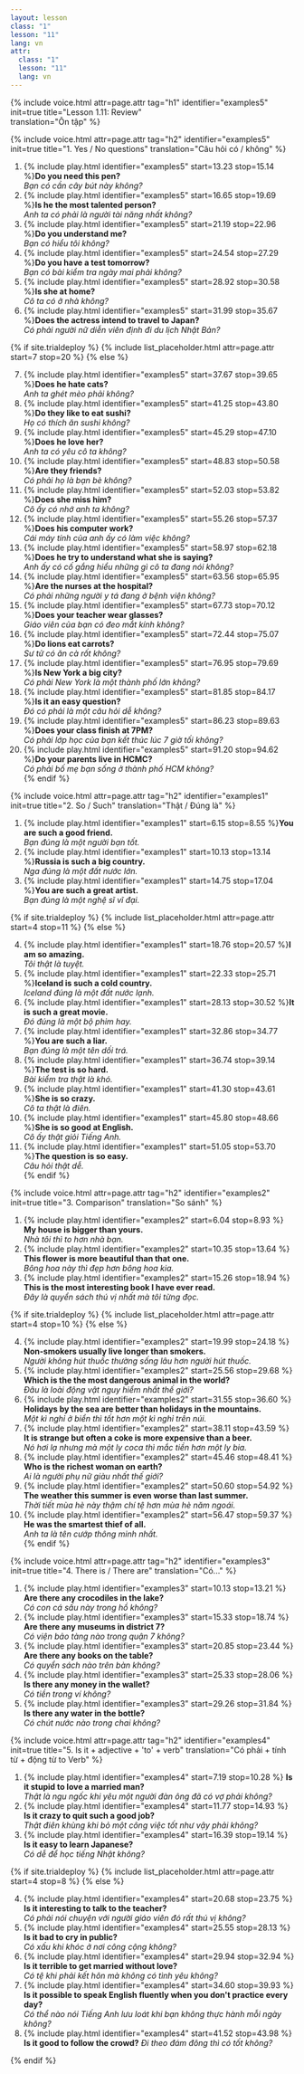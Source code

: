 ```yaml
---
layout: lesson
class: "1"
lesson: "11"
lang: vn
attr:
  class: "1"
  lesson: "11"
  lang: vn
---
```


{%  include voice.html attr=page.attr                     tag="h1"
	identifier="examples5"  init=true
	title="Lesson 1.11: Review"        
	translation="Ôn tập"
%}


{%  include voice.html attr=page.attr                     tag="h2"
	identifier="examples5"  init=true
	title="1. Yes / No questions"
	translation="Câu hỏi có / không"
%}

1.  {% include play.html identifier="examples5" start=13.23 stop=15.14 %}**Do you need this pen?**     
*Bạn có cần cây bút này không?*    
2.  {% include play.html identifier="examples5" start=16.65 stop=19.69 %}**Is he the most talented person?**     
*Anh ta có phải là người tài năng nhất không?*     
3.  {% include play.html identifier="examples5" start=21.19 stop=22.96 %}**Do you understand me?**      
*Bạn có hiểu tôi không?*     
4.  {% include play.html identifier="examples5" start=24.54 stop=27.29 %}**Do you have a test tomorrow?**      
*Bạn có bài kiểm tra ngày mai phải không?*     
5.  {% include play.html identifier="examples5" start=28.92 stop=30.58 %}**Is she at home?**      
*Cô ta có ở nhà không?*     
6.  {% include play.html identifier="examples5" start=31.99 stop=35.67 %}**Does the actress intend to travel to Japan?**      
*Có phải người nữ diễn viên định đi du lịch Nhật Bản?*     

{% if site.trialdeploy %}
	{% include list_placeholder.html  attr=page.attr     start=7 stop=20 %}
	{% else %}

7.  {% include play.html identifier="examples5" start=37.67 stop=39.65 %}**Does he hate cats?**      
*Anh ta ghét mèo phải không?*     
8.  {% include play.html identifier="examples5" start=41.25 stop=43.80 %}**Do they like to eat sushi?**     
*Họ có thích ăn sushi không?*     
9.  {% include play.html identifier="examples5" start=45.29 stop=47.10 %}**Does he love her?**     
*Anh ta có yêu cô ta không?*     
10. {% include play.html identifier="examples5" start=48.83 stop=50.58 %}**Are they friends?**     
*Có phải họ là bạn bè không?*     
11. {% include play.html identifier="examples5" start=52.03 stop=53.82 %}**Does she miss him?**    
*Cô ấy có nhớ anh ta không?*    
12. {% include play.html identifier="examples5" start=55.26 stop=57.37 %}**Does his computer work?**     
*Cái máy tính của anh ấy có làm việc không?*     
13. {% include play.html identifier="examples5" start=58.97 stop=62.18 %}**Does he try to understand what she is saying?**     
*Anh ấy có cố gắng hiểu những gì cô ta đang nói không?*     
14. {% include play.html identifier="examples5" start=63.56 stop=65.95 %}**Are the nurses at the hospital?**      
*Có phải những người y tá đang ở bệnh viện không?*     
15. {% include play.html identifier="examples5" start=67.73 stop=70.12 %}**Does your teacher wear glasses?**      
*Giáo viên của bạn có đeo mắt kính không?*     
16. {% include play.html identifier="examples5" start=72.44 stop=75.07 %}**Do lions eat carrots?**      
*Sư tử có ăn cà rốt không?*     
17. {% include play.html identifier="examples5" start=76.95 stop=79.69 %}**Is New York a big city?**      
*Có phải New York là một thành phố lớn không?*     
18. {% include play.html identifier="examples5" start=81.85 stop=84.17 %}**Is it an easy question?**      
*Đó có phải là một câu hỏi dễ không?*     
19. {% include play.html identifier="examples5" start=86.23 stop=89.63 %}**Does your class finish at 7PM?**      
*Có phải lớp học của bạn kết thúc lúc 7 giờ tối không?*     
20. {% include play.html identifier="examples5" start=91.20 stop=94.62 %}**Do your parents live in HCMC?**      
*Có phải bố mẹ bạn sống ở thành phố HCM không?*     
{% endif %}

{%  include voice.html attr=page.attr                     tag="h2"
	identifier="examples1"  init=true
	title="2. So / Such"
	translation="Thật / Đúng là"
%}


1. {% include play.html identifier="examples1" start=6.15 stop=8.55 %}**You are such a good friend.**      
*Bạn đúng là một người bạn tốt.*     
2. {% include play.html identifier="examples1" start=10.13 stop=13.14 %}**Russia is such a big country.**     
*Nga đúng là một đất nước lớn.*     
3. {% include play.html identifier="examples1" start=14.75 stop=17.04 %}**You are such a great artist.**     
*Bạn đúng là một nghệ sĩ vĩ đại.*    

{% if site.trialdeploy %}
	{% include list_placeholder.html  attr=page.attr     start=4 stop=11 %}
	{% else %}

4. {% include play.html identifier="examples1" start=18.76 stop=20.57 %}**I am so amazing.**     
*Tôi thật là tuyệt.*     
5. {% include play.html identifier="examples1" start=22.33 stop=25.71 %}**Iceland is such a cold country.**      
*Iceland đúng là một đất nước lạnh.*     
6. {% include play.html identifier="examples1" start=28.13 stop=30.52 %}**It is such a great movie.**      
*Đó đúng là một bộ phim hay.*     
7. {% include play.html identifier="examples1" start=32.86 stop=34.77 %}**You are such a liar.**      
*Bạn đúng là một tên dối trá.*     
8. {% include play.html identifier="examples1" start=36.74 stop=39.14 %}**The test is so hard.**     
*Bài kiểm tra thật là khó.*     
9. {% include play.html identifier="examples1" start=41.30 stop=43.61 %}**She is so crazy.**     
*Cô ta thật là điên.*    
10. {% include play.html identifier="examples1" start=45.80 stop=48.66 %}**She is so good at English.**      
*Cô ấy thật giỏi Tiếng Anh.*     
11. {% include play.html identifier="examples1" start=51.05 stop=53.70 %}**The question is so easy.**     
*Câu hỏi thật dễ.*     
{% endif %}

{%  include voice.html attr=page.attr                     tag="h2"
	identifier="examples2"  init=true
	title="3. Comparison"
	translation="So sánh"
%}


1. {% include play.html identifier="examples2" start=6.04 stop=8.93 %} **My house is bigger than yours.**      
*Nhà tôi thì to hơn nhà bạn.*     
2. {% include play.html identifier="examples2" start=10.35 stop=13.64 %} **This flower is more beautiful than that one.**     
*Bông hoa này thì đẹp hơn bông hoa kia.*     
3. {% include play.html identifier="examples2" start=15.26 stop=18.94 %} **This is the most interesting book I have ever read.**      
*Đây là quyển sách thú vị nhất mà tôi từng đọc.*     

{% if site.trialdeploy %}
	{% include list_placeholder.html  attr=page.attr     start=4 stop=10 %}
	{% else %}

4. {% include play.html identifier="examples2" start=19.99 stop=24.18 %} **Non-smokers usually live longer than smokers.**      
*Người không hút thuốc thường sống lâu hơn người hút thuốc.*    
5. {% include play.html identifier="examples2" start=25.56 stop=29.68 %} **Which is the the most dangerous animal in the world?**      
*Đâu là loài động vật nguy hiểm nhất thế giới?*     
6. {% include play.html identifier="examples2" start=31.55 stop=36.60 %} **Holidays by the sea are better than holidays in the mountains.**      
*Một kì nghỉ ở biển thì tốt hơn một kì nghỉ trên núi.*     
7. {% include play.html identifier="examples2" start=38.11 stop=43.59 %} **It is strange but often a coke is more expensive than a beer.**      
*Nó hơi lạ nhưng mà một ly coca thì mắc tiền hơn một ly bia.*     
8. {% include play.html identifier="examples2" start=45.46 stop=48.41 %} **Who is the richest woman on earth?**     
*Ai là người phụ nữ giàu nhất thế giới?*     
9. {% include play.html identifier="examples2" start=50.60 stop=54.92 %} **The weather this summer is even worse than last summer.**      
*Thời tiết mùa hè này thậm chí tệ hơn mùa hè năm ngoái.*     
10. {% include play.html identifier="examples2" start=56.47 stop=59.37 %} **He was the smartest thief of all.**      
*Anh ta là tên cướp thông minh nhất.*      
{% endif %}

{%  include voice.html attr=page.attr                     tag="h2"
	identifier="examples3"  init=true
	title="4. There is / There are"
	translation="Có..."
%}


1. {% include play.html identifier="examples3" start=10.13 stop=13.21 %} **Are there any crocodiles in the lake?**      
*Có con cá sấu này trong hồ không?*     
2. {% include play.html identifier="examples3" start=15.33 stop=18.74 %} **Are there any museums in district 7?**     
*Có viện bảo tàng nào trong quận 7 không?*     
3. {% include play.html identifier="examples3" start=20.85 stop=23.44 %} **Are there any books on the table?**     
*Có quyển sách nào trên bàn không?*     
4. {% include play.html identifier="examples3" start=25.33 stop=28.06 %} **Is there any money in the wallet?**     
*Có tiền trong ví không?*     
5. {% include play.html identifier="examples3" start=29.26 stop=31.84 %} **Is there any water in the bottle?**     
*Có chút nước nào trong chai không?*     


{%  include voice.html attr=page.attr                     tag="h2"
	identifier="examples4"  init=true
	title="5. Is it + adjective + 'to' + verb"
	translation="Có phải + tính từ + động từ to Verb"
%}


1. {% include play.html identifier="examples4" start=7.19 stop=10.28 %} **Is it stupid to love a married man?**      
*Thật là ngu ngốc khi yêu một người đàn ông đã có vợ phải không?*     
2. {% include play.html identifier="examples4" start=11.77 stop=14.93 %} **Is it crazy to quit such a good job?**      
*Thật điên khùng khi bỏ một công việc tốt như vậy phải không?*      
3. {% include play.html identifier="examples4" start=16.39 stop=19.14 %} **Is it easy to learn Japanese?**      
*Có dễ để học tiếng Nhật không?*     

{% if site.trialdeploy %}
	{% include list_placeholder.html  attr=page.attr     start=4 stop=8 %}
	{% else %}

4. {% include play.html identifier="examples4" start=20.68 stop=23.75 %} **Is it interesting to talk to the teacher?**      
*Có phải nói chuyện với người giáo viên đó rất thú vị không?*     
5. {% include play.html identifier="examples4" start=25.55 stop=28.13 %} **Is it bad to cry in public?**      
*Có xấu khi khóc ở nơi công cộng không?*      
6. {% include play.html identifier="examples4" start=29.94 stop=32.94 %} **Is it terrible to get married without love?**     
*Có tệ khi phải kết hôn mà không có tình yêu không?*     
7. {% include play.html identifier="examples4" start=34.60 stop=39.93 %} **Is it possible to speak English fluently when you don't practice every day?**      
*Có thể nào nói Tiếng Anh lưu loát khi bạn không thực hành mỗi ngày không?*     
8. {% include play.html identifier="examples4" start=41.52 stop=43.98 %} **Is it good to follow the crowd?** *Đi theo đám đông thì có tốt không?*    

{% endif %}

